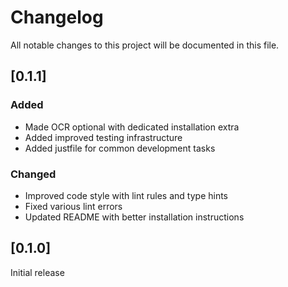 # Changelog

All notable changes to this project will be documented in this file.

## [0.1.1]

### Added
- Made OCR optional with dedicated installation extra
- Added improved testing infrastructure
- Added justfile for common development tasks

### Changed
- Improved code style with lint rules and type hints
- Fixed various lint errors
- Updated README with better installation instructions

## [0.1.0]

Initial release
